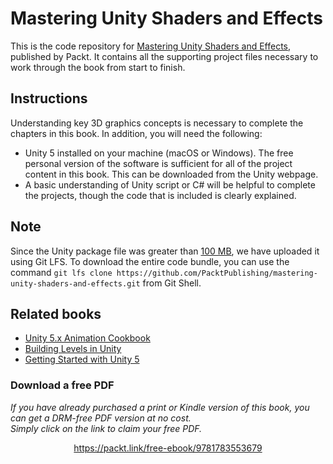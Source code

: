 # Mastering Unity Shaders and Effects
This is the code repository for [Mastering Unity Shaders and Effects](https://www.packtpub.com/game-development/mastering-unity-shaders-and-effects?utm_source=github&utm_medium=repository&utm_campaign=9781783553679), published by Packt. It contains all the supporting project files necessary to work through the book from start to finish.

## Instructions
Understanding key 3D graphics concepts is necessary to complete the chapters in this book. In addition, you will need the following:
- Unity 5 installed on your machine (macOS or Windows). The free personal version of the software is sufficient for all of the project content in this book. This can be downloaded from the Unity webpage.
- A basic understanding of Unity script or C# will be helpful to complete the projects, though the code that is included is clearly explained.

## Note
Since the Unity package file was greater than [100 MB](https://help.github.com/articles/working-with-large-files/), we have uploaded it using Git LFS. To download the entire code bundle, you can use the command ```git lfs clone https://github.com/PacktPublishing/mastering-unity-shaders-and-effects.git``` from Git Shell.

## Related books
- [Unity 5.x Animation Cookbook](https://www.packtpub.com/game-development/unity-5x-animation-cookbook?utm_source=github&utm_medium=repository&utm_campaign=9781785883910)
- [Building Levels in Unity](https://www.packtpub.com/game-development/building-levels-unity?utm_source=github&utm_medium=repository&utm_campaign=9781785282843)
- [Getting Started with Unity 5](https://www.packtpub.com/game-development/getting-started-unity-5?utm_source=github&utm_medium=repository&utm_campaign=9781784398316)
### Download a free PDF

 <i>If you have already purchased a print or Kindle version of this book, you can get a DRM-free PDF version at no cost.<br>Simply click on the link to claim your free PDF.</i>
<p align="center"> <a href="https://packt.link/free-ebook/9781783553679">https://packt.link/free-ebook/9781783553679 </a> </p>